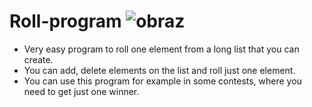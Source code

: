 # Roll-program ![obraz](https://user-images.githubusercontent.com/111532769/202861362-0035d05b-e8a9-4bf0-a885-7d5d76ed8854.png)

- Very easy program to roll one element from a long list that you can create.
- You can add, delete elements on the list and roll just one element.
- You can use this program for example in some contests, where you need to get just one winner.
